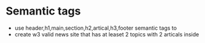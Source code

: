 # Semantic tags
* use header,h1,main,section,h2,artical,h3,footer semantic tags to
* create w3 valid news site that has at leaset 2 topics with 2 articals inside 